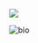 ![](https://komarev.com/ghpvc/?username=korany-lee&label=views&style=plastic&color=blue)

![bio](https://github.com/korany-lee/korany-lee/blob/main/intro.gif?raw=true)
<!--
**korany-lee/korany-lee** is a ✨ _special_ ✨ repository because its `README.md` (this file) appears on your GitHub profile.

Here are some ideas to get you started:

- 🔭 I’m currently working on ...
- 🌱 I’m currently learning ...
- 👯 I’m looking to collaborate on ...
- 🤔 I’m looking for help with ...
- 💬 Ask me about ...
- 📫 How to reach me: ...
- 😄 Pronouns: ...
- ⚡ Fun fact: ...
-->
